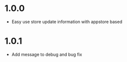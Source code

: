 # 1.0.0

* Easy use store update information with appstore based

# 1.0.1

* Add message to debug and bug fix
